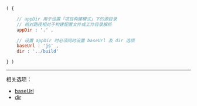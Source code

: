 ```js
( {

    // appDir 用于设置「项目构建模式」下的源目录
    // 相对路径相对于构建配置文件或工作目录解析
    appDir : '.' ,

    // 设置 appDir 时必须同时设置 baseUrl 及 dir 选项
    baseUrl : 'js' ,
    dir : '../build'

} )
```

---

相关选项：

- [baseUrl](./baseUrl.md)
- [dir](./dir.md)
